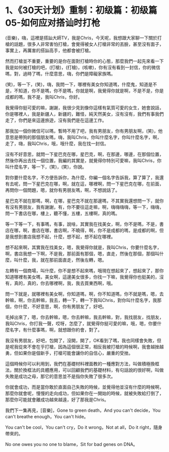 # 1、《30天计划》重制：初级篇：初级篇05-如何应对搭讪时打枪

(音樂)，嗨，這裡是搭訕大師TV，我是Chris，今天呢，我想跟大家聊一下關於打槍的話題，很多人非常害怕打槍，會覺得被女人打槍非常的丟臉，甚至沒有面子，事實上，再厲害的搭訕高手，他都會被打槍。

然而打槍並不重要，重要的是你在面對打槍時你的心態，那麼我們一起先來看一下我是如何被打槍的吧，(打槍)，(打槍)，(咳嗽)，你有沒有看到一封信，你的微信嗎，對，過時了嗎，什麼意思，嗨，你們是障礙家族嗎。

(笑)，等一下，(笑)，嗨，我問一下，哪裡有美女你知道嗎，什麼鬼，知道是不是，不知道，你不是嗎，你不是嗎，你就是啊，我覺得你就是啊，不是不是，你是成都的嗎，我不是，我叫Chris，你好。

我覺得你挺可愛的嘛，謝謝，我很少見到像你這樣有氣質可愛的女生，她會說話，你是哪裡人，我是新疆人，新疆的，難怪，純天然美女，沒有沒有，我們有事我們走了，你們是來這邊旅遊，沒有我們是在這邊工作。

那我加一個你微信可以嗎，暫時不用了吧，我有男朋友，你有男朋友啊，(笑)，他意思是帶狗的那個朋友嗎，嗨，我叫Chris，你叫什麼名字，你叫什麼名字，啊，走了，嗨，我叫Chris，哦，哦什麼，我在找一封信。

沒有不好意思，就問一下星巴克在哪，星巴克，啊，在那邊，哪邊，在那個位置，然後你再出去找一個位置，我編的其實是，就覺得你特別可愛嘛，我叫Chris，你叫什麼名字，等一下，(笑)，(笑)，你說。

對你要什麼名字，不方便告訴你，為什麼，你編一個名字告訴我，算了算了，我還有去呢，問一下星巴克在哪，啊，就在這，哪裡啊，問一下星巴克在哪，在前面，再問你一個問題，嗯，就你有男朋友嗎，啊，不想說話了。

星巴克不就在那嗎，啊，在哪，星巴克不就在那邊嗎，不其實我還想問一下，就你有沒有男朋友，我有謝謝，有，你不要往這走嘛，啊，嗨嗨嗨嗨，等一下，嗨嗨，問一下書店在哪，樓上，聽不懂，五樓，五樓啊，真的嗎。

等一下等一下，有事嗎，有事，說啥，其實我在找美女，啊，你不是嗎，不是，書店在哪，啊，書店在哪，書店啊，不曉得，啊，你不是成都的嗎，是成都的啊，但是我想到書店我想不起，什麼，想不起，想不起在哪裡。

想不起來啊，其實我在找美女，嗯，我覺得你就是，我叫Chris，你要什麼名字，啊，書店我想一下啊，不是我，那前面有那個，嗯，直走，然後在那個，那個叫什麼，叫什麼，我，就在那前面直走，然後左轉，嗯。

左轉有一個商場，叫什麼，你不是想不起來嗎，哦現在想起來了，想起來了，那你知道哪裡有美女嗎，美女啊，這邊美女很多，你找一下嘛，我覺得你也挺美的，沒有，真的，真的，你去哪裡啊，我，我去買東西啊，哦。

問一下就是，就哪裡有美女啊，你知道嗎，啊，你不知道嗎，你不就是嗎，嗯，去幹嘛，啊，你去幹嘛，我去，轉一下，轉一下我叫Chris，對你叫什麼名字，我那個，你什麼，不好意思，啊，你有男朋友了，好吧。

毛掉出來了，嗯，你去幹嘛，嗯，你去幹嘛，我去幹嘛，對，我找朋友，找朋友，我叫Chris，你打我一聲，哎呀，怎麼了，就覺得你挺可愛的嘛，哦，嗯，你要什麼名字，有什麼事嗎，啊，就想跟你約會，對了。

我沒有男朋友，好吧，包開了，沒開，開了，OK看到了嗎，我也同樣會失敗，但是呢我從來不會在乎打槍，因為這個很正常，相反我被打槍的時候啊，我會越挫越勇，但如果你是個新手，打槍可能會讓你的自信心，嚴重的受挫。

這個時候你可以利用到，我們在基礎材料裡面教的一種應對方法，叫做積極換框法，關於換框法的具體應用，可以回顧我們的基礎材料，有句話說的很好啊，叫做失敗是成功之母，那它的意思並不是指你失敗了很多次。

你就會成功，而是當你敢於直面自己失敗的時候，並覺得他並沒有什麼的時候啊，那麼你就會呢，慢慢的走向成功，但如果你在一開始的時候，就被失敗給打倒了，那麼你可能就會離成功越來越遠，好了那我是Chris。

我們下一集再見，[音樂]，Gone to green death，And you can't decide，You can't breathe enough，You can't hide。

You can't be cool，You can't cry，Do it wrong，Not at all，Do it right，隨身帶來的。

No one owes you no one to blame，Sit for bad genes on DNA。

